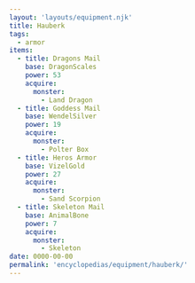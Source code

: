 ```yaml
---
layout: 'layouts/equipment.njk'
title: Hauberk
tags:
  - armor
items:
  - title: Dragons Mail
    base: DragonScales
    power: 53
    acquire:
      monster:
        - Land Dragon
  - title: Goddess Mail
    base: WendelSilver
    power: 19
    acquire:
      monster:
        - Polter Box
  - title: Heros Armor
    base: VizelGold
    power: 27
    acquire:
      monster:
        - Sand Scorpion
  - title: Skeleton Mail
    base: AnimalBone
    power: 7
    acquire:
      monster:
        - Skeleton
date: 0000-00-00
permalink: 'encyclopedias/equipment/hauberk/'
---
```

